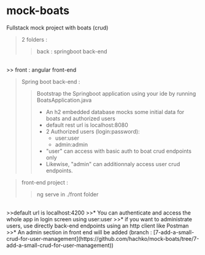 # mock-boats
Fullstack mock project with boats (crud)

>2 folders : 
>> back : springboot back-end
<br>
>> front : angular front-end

>Spring boot back-end  : 
>>Bootstrap the Springboot application using your ide by running BoatsApplication.java
>>* An h2 embedded database mocks some initial data for boats and authorized users
>>* default rest url is localhost:8080
>>* 2 Authorized users (login:password):
>>    * user:user
>>    * admin:admin
>>* "user" can access with basic auth to boat crud endpoints only
>>* Likewise, "admin" can additionnaly access user crud endpoints.

>front-end project :
>>ng serve in ./front folder
<br>
>>default url is localhost:4200
>>* You can authenticate and access the whole app in login screen using user:user
>>* if you want to administrate users, use directly back-end endpoints using an http client like Postman
>>* An admin section in front end will be added (branch : [7-add-a-small-crud-for-user-management](https://github.com/hachko/mock-boats/tree/7-add-a-small-crud-for-user-management))
